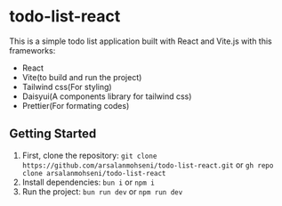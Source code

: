 # todo-list-react

This is a simple todo list application built with React and Vite.js with this frameworks:

- React
- Vite(to build and run the project)
- Tailwind css(For styling)
- Daisyui(A components library for tailwind css)
- Prettier(For formating codes)

## Getting Started

1. First, clone the repository:
`git clone https://github.com/arsalanmohseni/todo-list-react.git`
or
`gh repo clone arsalanmohseni/todo-list-react`
2. Install dependencies:
`bun i` or `npm i`
3. Run the project: `bun run dev` or `npm run dev`
